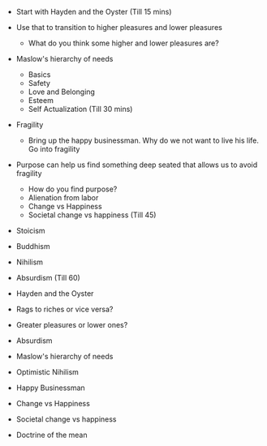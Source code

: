  - Start with Hayden and the Oyster (Till 15 mins)
 - Use that to transition to higher pleasures and lower pleasures
   - What do you think some higher and lower pleasures are?
 - Maslow's hierarchy of needs
   - Basics
   - Safety
   - Love and Belonging
   - Esteem
   - Self Actualization (Till 30 mins)
 - Fragility
   - Bring up the happy businessman. Why do we not want to live his life. Go into fragility
 - Purpose can help us find something deep seated that allows us to avoid fragility
   - How do you find purpose?
   - Alienation from labor
   - Change vs Happiness
   - Societal change vs happiness (Till 45)
 - Stoicism
 - Buddhism
 - Nihilism
 - Absurdism
 (Till 60)

 - Hayden and the Oyster
 - Rags to riches or vice versa?
 - Greater pleasures or lower ones?
 - Absurdism
 - Maslow's hierarchy of needs
 - Optimistic Nihilism
 - Happy Businessman
 - Change vs Happiness
 - Societal change vs happiness
 - Doctrine of the mean
